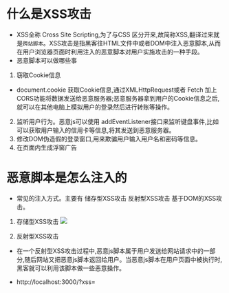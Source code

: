 # 什么是XSS攻击
* XSS全称 Cross Site Scripting,为了与CSS 区分开来,故简称XSS,翻译过来就是`跨站脚本`。XSS攻击是指黑客往HTML文件中或者DOM中注入恶意脚本,从而在用户浏览器页面时利用注入的恶意脚本对用户实施攻击的一种手段。
* 恶意脚本可以做哪些事
1. 窃取Cookie信息
* document.cookie 获取Cookie信息,通过XMLHttpRequest或者 Fetch 加上CORS功能将数据发送给恶意服务器;恶意服务器拿到用户的Cookie信息之后,就可以在其他电脑上模拟用户的登录然后进行转账等操作。
2. 监听用户行为。恶意js可以使用 addEventListener接口来监听键盘事件,比如可以获取用户输入的信用卡等信息,将其发送到恶意服务器。
3. 修改DOM伪造假的登录窗口,用来欺骗用户输入用户名和密码等信息。
4. 在页面内生成浮窗广告
# 恶意脚本是怎么注入的
* 常见的注入方式。主要有 储存型XSS攻击  反射型XSS攻击  基于DOM的XSS攻击。

1. 存储型XSS攻击
![](https://raw.githubusercontent.com/1391020381/Front-end-Advancement/%E6%B5%8F%E8%A7%88%E5%99%A8%E5%B7%A5%E4%BD%9C%E5%8E%9F%E7%90%86%E4%B8%8E%E5%AE%9E%E8%B7%B5/note/img/%E5%AD%98%E5%82%A8%E5%9E%8BXSS%E6%94%BB%E5%87%BB.png)

2. 反射型XSS攻击
* 在一个反射型XSS攻击过程中,恶意js脚本属于用户发送给网站请求中的一部分,随后网站又把恶意js脚本返回给用户。当恶意js脚本在用户页面中被执行时,黑客就可以利用该脚本做一些恶意操作。

* http://localhost:3000/?xss=<script>alert('你被xss攻击了')

```

var express = require('express');
var router = express.Router();


/* GET home page. */
router.get('/', function(req, res, next) {
  res.render('index', { title: 'Express',xss:req.query.xss });
});


module.exports = router;

```

```

<!DOCTYPE html>
<html>
<head>
  <title><%= title %></title>
  <link rel='stylesheet' href='/stylesheets/style.css' />
</head>
<body>
  <h1><%= title %></h1>
  <p>Welcome to <%= title %></p>
  <div>
      <%- xss %>
  </div>
</body>
</html>

```

* `Web服务器不会存储反射型XSS攻击的恶意脚本,这是和存储型XSS攻击不用的地方。`
3. 基于DOM的XSS攻击
* 基于DOM的xss攻击是不牵涉到页面Web服务器的。具体来讲,黑客通过各种手段将恶意脚本注入用户的页面中,比如通过网络劫持在页面传输过程中修改HTML页面的内容,这种劫持类型很多,有通过WiFi路由器劫持的,有通过本地恶意软件劫持的,`它们的共同点是在Web资源传输过程中或者在用户使用页面的过程中修改Web页面的数据。`

# 如何阻止XSS攻击

* 存储型XSS攻击和反射型XSS攻击都是需要经过Web服务器来处理的,因此可以认为这两种的漏洞是服务端的安全漏洞。
* 基于DOM的XSS攻击全部都是在浏览器端完成de,因此基于DOM的XSS攻击是属于前端的安全漏洞。

* `无论是何种类型的XSS攻击,它们都有一个共同的点,那就是首先往浏览器中注入恶意脚本,然后再通过恶意脚本将用户信息发送至黑客部署的恶意服务器上。所以要阻止XSS攻击,我们可以通过阻止恶意js脚本的注入和恶意消息的发送来实现。`

* 一些常用的阻止XSS攻击的策略
1. 服务端对输入脚本进行过滤或转码。
* 不管是反射型还是存储型XSS攻击,我们都可以在服务器端将一些关键的字符进行转码。
```

code:<script>alert('你被xss攻击了')</script>  ->   code:   // 过滤 

                                            ->  code:&lt;script&gt;alert(&#39;你被xss攻击了&#39;)&lt;/script&gt;  // 转码 后的内容即使返回给了页面,也不会执行。

```
2. 充分利用CSP
* 实施严格的CSP可以有效地防范XSS攻击,具体来讲CSP有如下几个功能:
1. 限制加载其他域下的资源文件,这样即使黑客插入了一个js文件,这个js文件也是无法被加载的
2. 禁止向第三方域提交数据,这样用户信息也不会外泄
3. 禁止执行内联脚本和未授权的脚本
4. 还提供了上报机制,这样可以帮助我们尽快发现有哪些XSS攻击,以便尽快修复问题。

* [内容安全策略(CSP)](https://developer.mozilla.org/zh-CN/docs/Web/HTTP/CSP)
3. 使用HttpOnly属性

![](https://raw.githubusercontent.com/1391020381/Front-end-Advancement/%E6%B5%8F%E8%A7%88%E5%99%A8%E5%B7%A5%E4%BD%9C%E5%8E%9F%E7%90%86%E4%B8%8E%E5%AE%9E%E8%B7%B5/note/img/HttpOnly%E6%BC%94%E7%A4%BA.png)

# 总结
* XSS 攻击就是黑客往页面注入恶意脚本,然后将页面的一些数据上传到恶意服务器。
* 常见的三种XSS攻击模式是存储型XSS攻击 反射型XSS攻击  和 基于DOM的XSS攻击

* 这三种攻击方式共同特点是都需要往用户的页面中注入恶意脚本,然后再通过恶意脚本将用户数据上传到黑客的恶意服务器上。而三者的不同点在注入的方式不一样,有通过服务器漏洞注入的,还有在客户端直接注入的。

* 针对这些XSS攻击,主要有三种防范策略,第一种是通过服务器对输入的内容进行过滤或者转码,第二种是充分利用好CSP 第三种是使用HttpOnly来保护重要的Cookie信息。

* 除了以上策略之外,我们还可以通过添加验证码防止脚本冒充用户提交危险操作。而对于一些不受信任的输入，还可以限制其输入长度，这样可以增大 XSS 攻击的难度。